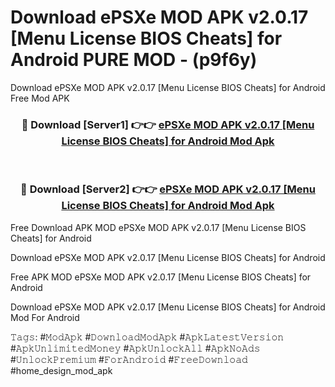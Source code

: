 # Download ePSXe MOD APK v2.0.17 [Menu License BIOS Cheats] for Android PURE MOD - (p9f6y)
Download ePSXe MOD APK v2.0.17 [Menu License BIOS Cheats] for Android Free Mod APK

<div align="center">
<h3>🔴 Download [Server1] 👉👉 <a href="https://apk-comot.site?title=ePSXe_MOD_APK_v2.0.17_[Menu_License_BIOS_Cheats]_for_Android">ePSXe MOD APK v2.0.17 [Menu License BIOS Cheats] for Android Mod Apk</a></h3><br>

<h3>🔴 Download [Server2] 👉👉 <a href="https://apk-comot.site?title=ePSXe_MOD_APK_v2.0.17_[Menu_License_BIOS_Cheats]_for_Android">ePSXe MOD APK v2.0.17 [Menu License BIOS Cheats] for Android Mod Apk</a></h3>
</div>


Free Download APK MOD ePSXe MOD APK v2.0.17 [Menu License BIOS Cheats] for Android

Download ePSXe MOD APK v2.0.17 [Menu License BIOS Cheats] for Android 

Free APK MOD ePSXe MOD APK v2.0.17 [Menu License BIOS Cheats] for Android 

Download ePSXe MOD APK v2.0.17 [Menu License BIOS Cheats] for Android Mod For Android

𝚃𝚊𝚐𝚜: #𝙼𝚘𝚍𝙰𝚙𝚔 #𝙳𝚘𝚠𝚗𝚕𝚘𝚊𝚍𝙼𝚘𝚍𝙰𝚙𝚔 #𝙰𝚙𝚔𝙻𝚊𝚝𝚎𝚜𝚝𝚅𝚎𝚛𝚜𝚒𝚘𝚗 #𝙰𝚙𝚔𝚄𝚗𝚕𝚒𝚖𝚒𝚝𝚎𝚍𝙼𝚘𝚗𝚎𝚢 #𝙰𝚙𝚔𝚄𝚗𝚕𝚘𝚌𝚔𝙰𝚕𝚕 #𝙰𝚙𝚔𝙽𝚘𝙰𝚍𝚜 #𝚄𝚗𝚕𝚘𝚌𝚔𝙿𝚛𝚎𝚖𝚒𝚞𝚖 #𝙵𝚘𝚛𝙰𝚗𝚍𝚛𝚘𝚒𝚍 #𝙵𝚛𝚎𝚎𝙳𝚘𝚠𝚗𝚕𝚘𝚊𝚍 #home_design_mod_apk